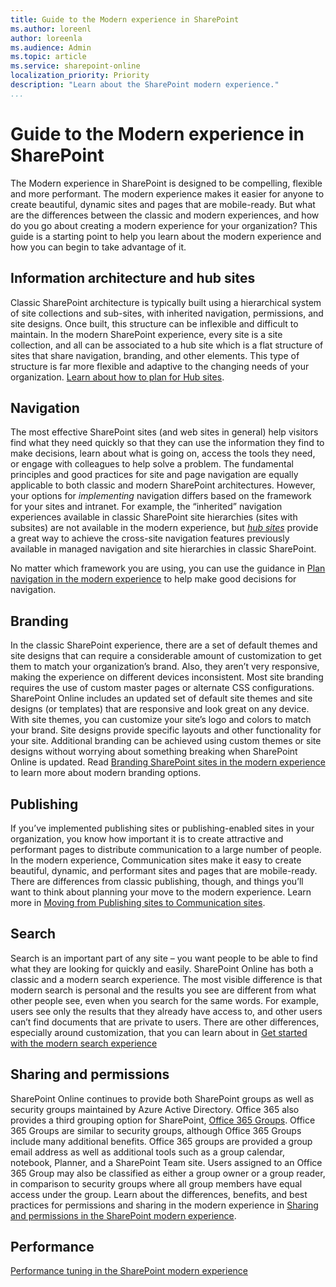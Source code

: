 ```yaml
---
title: Guide to the Modern experience in SharePoint
ms.author: loreenl
author: loreenla
ms.audience: Admin
ms.topic: article
ms.service: sharepoint-online
localization_priority: Priority
description: "Learn about the SharePoint modern experience."
...
```


# Guide to the Modern experience in SharePoint

The Modern experience in SharePoint is designed to be compelling, flexible and more performant. The modern experience makes it easier for anyone to create beautiful, dynamic sites and pages that are mobile-ready. But what are the differences between the classic and modern experiences, and how do you go about creating a modern experience for your organization? This guide is a starting point to help you learn about the modern experience and how you can begin to take advantage of it.

## Information architecture and hub sites

Classic SharePoint architecture is typically built using a hierarchical system of site collections and sub-sites, with inherited navigation, permissions, and site designs. Once built, this structure can be inflexible and difficult to maintain. In the modern SharePoint experience, every site is a site collection, and all can be associated to a hub site which is a flat structure of sites that share navigation, branding, and other elements. This type of structure is far more flexible and adaptive to the changing needs of your organization. [Learn about how to plan for Hub sites](planning-hub-sites.md).

## Navigation

The most effective SharePoint sites (and web sites in general) help visitors find what they need quickly so that they can use the information they find to make decisions, learn about what is going on, access the tools they need, or engage with colleagues to help solve a problem. The fundamental principles and good practices for site and page navigation are equally applicable to both classic and modern SharePoint architectures. However, your options for *implementing* navigation differs based on the framework for your sites and intranet. For example, the “inherited” navigation experiences available in classic SharePoint site hierarchies (sites with subsites) are not available in the modern experience, but [*hub sites*](https://support.office.com/article/fe26ae84-14b7-45b6-a6d1-948b3966427f) provide a great way to achieve the cross-site navigation features previously available in managed navigation and site hierarchies in classic SharePoint.  

No matter which framework you are using, you can use the guidance in [Plan navigation in the modern experience](plan-navigation-modern-experience.md) to help make good decisions for navigation. 

## Branding

In the classic SharePoint experience, there are a set of default themes and site designs that can require a considerable amount of customization to get them to match your organization’s brand. Also, they aren’t very responsive, making the experience on different devices inconsistent. Most site branding requires the use of custom master pages or alternate CSS configurations. SharePoint Online includes an updated set of default site themes and site designs (or templates) that are responsive and look great on any device. With site themes, you can customize your site’s logo and colors to match your brand. Site designs provide specific layouts and other functionality for your site. Additional branding can be achieved using custom themes or site designs without worrying about something breaking when SharePoint Online is updated. Read [Branding SharePoint sites in the modern experience](branding-sharepoint-online-sites-modern-experience.md) to learn more about modern branding options.

## Publishing

If you’ve implemented publishing sites or publishing-enabled sites in your organization, you know how important it is to create attractive and performant pages to distribute communication to a large number of people. In the modern experience, Communication sites make it easy to create beautiful, dynamic, and performant sites and pages that are mobile-ready. There are differences from classic publishing, though, and things you’ll want to think about planning your move to the modern experience. Learn more in [Moving from Publishing sites to Communication sites](publishing-sites-classic-to-modern-experience.md).

## Search

Search is an important part of any site – you want people to be able to find what they are looking for quickly and easily. SharePoint Online has both a classic and a modern search experience. The most visible difference is that modern search is personal and the results you see are different from what other people see, even when you search for the same words. For example, users see only the results that they already have access to, and other users can’t find documents that are private to users. There are other differences, especially around customization, that you can learn about in [Get started with the modern search experience](get-started-with-modern-search-experience.md)

## Sharing and permissions

SharePoint Online continues to provide both SharePoint groups as well as security groups maintained by Azure Active Directory. Office 365 also provides a third grouping option for SharePoint, [Office 365 Groups](https://support.office.com/article/b565caa1-5c40-40ef-9915-60fdb2d97fa2). Office 365 Groups are similar to security groups, although Office 365 Groups include many additional benefits. Office 365 groups are provided a group email address as well as additional tools such as a group calendar, notebook, Planner, and a SharePoint Team site. Users assigned to an Office 365 Group may also be classified as either a group owner or a group reader, in comparison to security groups where all group members have equal access under the group. Learn about the differences, benefits, and best practices for permissions and sharing in the modern experience in [Sharing and permissions in the SharePoint modern experience](sharing-permissions-modern-experience.md).

## Performance

[Performance tuning in the SharePoint modern experience](performance-tuning-modern-experience.md)
